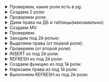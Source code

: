 <details>
<summary>Проверяем, какие роли есть в pg:</summary>
  
```sql

    postgres=# \du
                                       List of roles
     Role name |                         Attributes                         | Member of 
    -----------+------------------------------------------------------------+-----------
     postgres  | Superuser, Create role, Create DB, Replication, Bypass RLS | {}
```
  
</details>

<details>
<summary>Создаем 2 роли:</summary>
  
```sql

    CREATE ROLE role1 with LOGIN ENCRYPTED PASSWORD '1234';
    CREATE ROLE role2 with LOGIN ENCRYPTED PASSWORD '1234';
```

</details>


<details>
<summary>Проверяем роли:</summary>
  
```sql

    postgres=# \du
                                       List of roles
     Role name |                         Attributes                         | Member of 
    -----------+------------------------------------------------------------+-----------
     postgres  | Superuser, Create role, Create DB, Replication, Bypass RLS | {}
     role1     |                                                            | {}
     role2     |                                                            | {}
    postgres=# 
```

</details>
<details>
<summary>Даем права на ДБ и таблицы(максимально):</summary>
  
```sql

    postgres=# GRANT ALL PRIVILEGES ON DATABASE postgres TO role1;
    GRANT
    postgres=# GRANT ALL PRIVILEGES ON DATABASE postgres TO role2;
    GRANT 
    postgres=# GRANT ALL PRIVILEGES ON ALL TABLES IN SCHEMA public TO role1;
    GRANT
    postgres=# GRANT ALL PRIVILEGES ON ALL TABLES IN SCHEMA public TO role2;
    GRANT
```

</details>
<details>
<summary>Создаем MV:</summary>
  
```sql

    CREATE MATERIALIZED VIEW testview AS SELECT * FROM test;
```

</details> 
<details>
<summary>Проверяем:</summary>
  
```sql

    postgres=> select * from testview;
     id | name  
    ----+-------
      1 | Petja
      2 | Vasja
    (2 rows)
```

</details>
<details>
<summary>Заходим под 2й ролью:</summary>
  
```sql

    postgres=> select * from testview;
    ERROR:  permission denied for materialized view testview
```

</details>
<details>
<summary>Выделяем права (от первой роли):</summary>
  
```sql

    postgres=> GRANT ALL PRIVILEGES ON ALL TABLES IN SCHEMA public TO role2;
    WARNING:  no privileges were granted for "test"
    GRANT
    postgres=> 
```

</details>
<details>
<summary>Проверяем (от второй роли):</summary>
  
```sql

    postgres=> select * from testview;
     id | name  
    ----+-------
      1 | Petja
      2 | Vasja
    (2 rows)
    postgres=> 
```

</details> 
<details>
<summary>INSERT из под 2й роли:</summary>
  
```sql

    postgres=> select * from testview;
     id | name  
    ----+-------
      1 | Petja
      2 | Vasja
    (2 rows)
    postgres=> insert into test values (3, 'Kolja');
    INSERT 0 1
    
    postgres=> insert into test values (3, 'Kolja');
    INSERT 0 1
    postgres=> select * from test;
     id | name  
    ----+-------
      1 | Petja
      2 | Vasja
      3 | Kolja
    (3 rows)    
```

</details>
<details>
<summary>REFRESH из под 2й роли:</summary>
  
```sql

    postgres=> REFRESH MATERIALIZED VIEW testview;
    ERROR:  must be owner of materialized view testview
    postgres=> ALTER TABLE testview OWNER TO test2;
    ERROR:  must be owner of materialized view testview
    postgres=> 
```

</details>
<details>
<summary>Создаем функцию из под 1й роли:</summary>
  
```sql
    
    CREATE OR REPLACE FUNCTION refresh_mv()
    RETURNS void
    SECURITY DEFINER
    AS $$
    BEGIN
    REFRESH MATERIALIZED VIEW testview with data;
    RETURN;
    END;
    $$ LANGUAGE plpgsql; 
```

</details>
<details>
<summary>Нарезаем права из под 1й роли:</summary>
  
```sql

    revoke all on function refresh_mv() from public;
    grant execute on function refresh_mv() to role2;
```

</details>
<details>
<summary>Выполняем REFRESH из под 2й роли:</summary>
  
```sql
    
    postgres=> select refresh_mv();
     refresh_mv 
    ------------
     
    (1 row)
    postgres=> select * from testview;
     id | name  
    ----+-------
      1 | Petja
      2 | Vasja
      3 | Kolja
    (3 rows)
    postgres=> 
```

</details>
